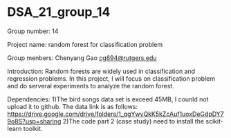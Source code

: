 # DSA_21_group_14
Group number: 14  

Project name: random forest for classification problem  

Group menbers: Chenyang Gao cg694@rutgers.edu  

Introduction: Random forests are widely used in classification and regression problems. In this project, I will focus on classification problem and do serveral experiments to analyze the random forest.  

Dependencies: 1)The bird songs data set is exceed 45MB, I counld not upload it to github. The data link is as follows: https://drive.google.com/drive/folders/1_qgYwvQkK5kZcAuf1uoxDeGdpDY79o8S?usp=sharing  2)The code part 2 (case study) need to install the scikit-learn toolkit.
